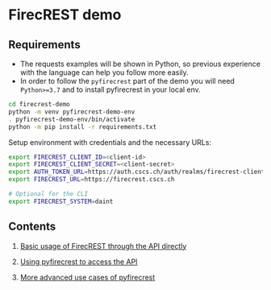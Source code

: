 # FirecREST demo

## Requirements

- The requests examples will be shown in Python, so previous experience with the language can help you follow more easily.
- In order to follow the `pyfirecrest` part of the demo you will need `Python>=3.7` and to install pyfirecrest in your local env.

```bash
cd firecrest-demo
python -m venv pyfirecrest-demo-env
. pyfirecrest-demo-env/bin/activate
python -m pip install -r requirements.txt
```

Setup environment with credentials and the necessary URLs:

```bash
export FIRECREST_CLIENT_ID=<client-id>
export FIRECREST_CLIENT_SECRET=<client-secret>
export AUTH_TOKEN_URL=https://auth.cscs.ch/auth/realms/firecrest-clients/protocol/openid-connect/token
export FIRECREST_URL=https://firecrest.cscs.ch

# Optional for the CLI
export FIRECREST_SYSTEM=daint
```

## Contents

1. [Basic usage of FirecREST through the API directly](part1.md)

2. [Using pyfirecrest to access the API](part2.md)

3. [More advanced use cases of pyfirecrest](part3.md)
